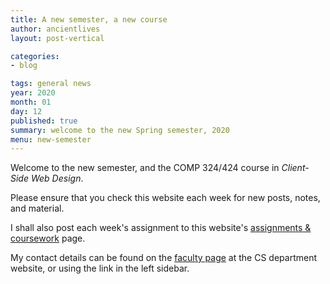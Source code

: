 ```yaml
---
title: A new semester, a new course
author: ancientlives
layout: post-vertical

categories:
- blog

tags: general news
year: 2020
month: 01
day: 12
published: true
summary: welcome to the new Spring semester, 2020
menu: new-semester
---
```


Welcome to the new semester, and the COMP 324/424 course in *Client-Side Web Design*.

Please ensure that you check this website each week for new posts, notes, and material.

I shall also post each week's assignment to this website's [assignments & coursework](/assignments) page.

My contact details can be found on the [faculty page](http://www.luc.edu/cs/people/ftfaculty/haywardnicholas.shtml) at the CS department website, or using the link in the left sidebar.

